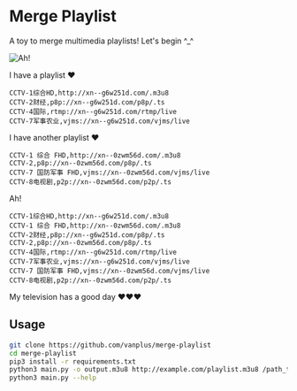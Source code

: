 Merge Playlist
===============

A toy to merge multimedia playlists! Let's begin ^_^

![Ah!](https://i.imgur.com/fN3Nl9m.png)

I have a playlist ❤

```
CCTV-1综合HD,http://xn--g6w251d.com/.m3u8
CCTV-2财经,p8p://xn--g6w251d.com/p8p/.ts
CCTV-4国际,rtmp://xn--g6w251d.com/rtmp/live
CCTV-7军事农业,vjms://xn--g6w251d.com/vjms/live
```

I have another playlist ❤

```
CCTV-1 综合 FHD,http://xn--0zwm56d.com/.m3u8
CCTV-2,p8p://xn--0zwm56d.com/p8p/.ts
CCTV-7 国防军事 FHD,vjms://xn--0zwm56d.com/vjms/live
CCTV-8电视剧,p2p://xn--0zwm56d.com/p2p/.ts
```

Ah!


```
CCTV-1综合HD,http://xn--g6w251d.com/.m3u8
CCTV-1 综合 FHD,http://xn--0zwm56d.com/.m3u8
CCTV-2财经,p8p://xn--g6w251d.com/p8p/.ts
CCTV-2,p8p://xn--0zwm56d.com/p8p/.ts
CCTV-4国际,rtmp://xn--g6w251d.com/rtmp/live
CCTV-7军事农业,vjms://xn--g6w251d.com/vjms/live
CCTV-7 国防军事 FHD,vjms://xn--0zwm56d.com/vjms/live
CCTV-8电视剧,p2p://xn--0zwm56d.com/p2p/.ts
```

My television has a good day ❤❤❤ 

Usage
----

```sh
git clone https://github.com/vanplus/merge-playlist
cd merge-playlist
pip3 install -r requirements.txt
python3 main.py -o output.m3u8 http://example.com/playlist.m3u8 /path_to_file.txt ftp://example.com/playlist.m3u8
python3 main.py --help
```
